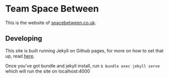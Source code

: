 # Team Space Between

This is the website of [spacebetween.co.uk](http://spacebetween.co.uk).

## Developing

This site is built running Jekyll on Github pages, for more on how to set that up, read [here](https://help.github.com/articles/using-jekyll-with-pages/).

Once you've got bundle and jekyll install, run `$ bundle exec jekyll serve` which will run the site on localhost:4000